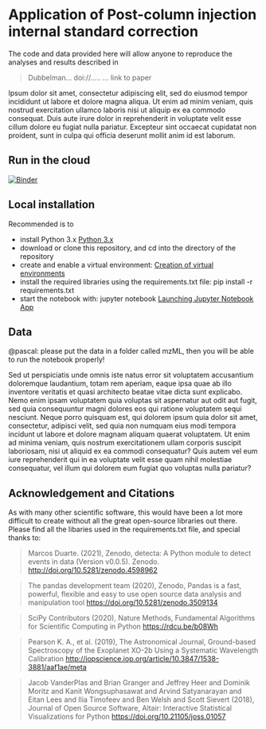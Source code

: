 # Application of Post-column injection internal standard correction
The code and data provided here will allow anyone to reproduce the analyses and results described in
> Dubbelman... doi://..... 
... link to paper

Ipsum dolor sit amet, consectetur adipiscing elit, sed do eiusmod tempor incididunt ut labore et dolore magna aliqua. Ut enim ad minim veniam, quis nostrud exercitation ullamco laboris nisi ut aliquip ex ea commodo consequat. Duis aute irure dolor in reprehenderit in voluptate velit esse cillum dolore eu fugiat nulla pariatur. Excepteur sint occaecat cupidatat non proident, sunt in culpa qui officia deserunt mollit anim id est laborum.

## Run in the cloud
[![Binder](https://mybinder.org/badge_logo.svg)](https://mybinder.org/v2/gh/leidenuniv-lacdr-abs/endoc_pciis/HEAD)

## Local installation

Recommended is to
- install Python 3.x [Python 3.x](https://www.python.org/downloads/)
- download or clone this repository, and cd into the directory of the repository
- create and enable a virtual environment: [Creation of virtual environments](https://docs.python.org/3/library/venv.html)
- install the required libraries using the requirements.txt file: pip install -r requirements.txt
- start the notebook with: jupyter notebook [Launching Jupyter Notebook App](https://jupyter-notebook-beginner-guide.readthedocs.io/en/latest/execute.html)

## Data

@pascal: please put the data in a folder called mzML, then you will be able to run the notebook properly!

Sed ut perspiciatis unde omnis iste natus error sit voluptatem accusantium doloremque laudantium, totam rem aperiam, eaque ipsa quae ab illo inventore veritatis et quasi architecto beatae vitae dicta sunt explicabo. Nemo enim ipsam voluptatem quia voluptas sit aspernatur aut odit aut fugit, sed quia consequuntur magni dolores eos qui ratione voluptatem sequi nesciunt. Neque porro quisquam est, qui dolorem ipsum quia dolor sit amet, consectetur, adipisci velit, sed quia non numquam eius modi tempora incidunt ut labore et dolore magnam aliquam quaerat voluptatem. Ut enim ad minima veniam, quis nostrum exercitationem ullam corporis suscipit laboriosam, nisi ut aliquid ex ea commodi consequatur? Quis autem vel eum iure reprehenderit qui in ea voluptate velit esse quam nihil molestiae consequatur, vel illum qui dolorem eum fugiat quo voluptas nulla pariatur?

## Acknowledgement and Citations
As with many other scientific software, this would have been a lot more difficult to create without all the great open-source libraries out there. Please find all the libaries used in the requirements.txt file, and special thanks to:

> Marcos Duarte. (2021), Zenodo, detecta: A Python module to detect events in data (Version v0.0.5). Zenodo. http://doi.org/10.5281/zenodo.4598962

> The pandas development team (2020), Zenodo, Pandas is a fast, powerful, flexible and easy to use open source data analysis and manipulation tool https://doi.org/10.5281/zenodo.3509134

> SciPy Contributors (2020), Nature Methods, Fundamental Algorithms for Scientific Computing in Python https://rdcu.be/b08Wh

> Pearson K. A., et al. (2019), The Astronomical Journal, Ground-based Spectroscopy of the Exoplanet XO-2b Using a Systematic Wavelength Calibration http://iopscience.iop.org/article/10.3847/1538-3881/aaf1ae/meta

> Jacob VanderPlas and Brian Granger and Jeffrey Heer and Dominik Moritz and Kanit Wongsuphasawat and Arvind Satyanarayan and Eitan Lees and Ilia Timofeev and Ben Welsh and Scott Sievert (2018), Journal of Open Source Software, Altair: Interactive Statistical Visualizations for Python https://doi.org/10.21105/joss.01057
